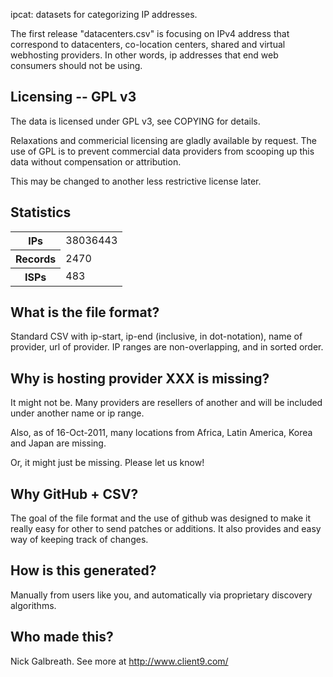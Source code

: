 ipcat: datasets for categorizing IP addresses.

The first release "datacenters.csv" is focusing
on IPv4 address that correspond to datacenters, co-location centers,
shared and virtual webhosting providers.  In other words, ip addresses
that end web consumers should not be using.

Licensing -- GPL v3
------------------------

The data is licensed under GPL v3, see COPYING for details.

Relaxations and commericial licensing are gladly available by request.
The use of GPL is to prevent commercial data providers from scooping up
this data without compensation or attribution.

This may be changed to another less restrictive license later.

Statistics
------------------------

<table>
<tr><th>IPs</th><td>38036443</td></tr>
<tr><th>Records</th><td>2470</td></tr>
<tr><th>ISPs</th><td>483</td></tr>
</table>

What is the file format?
-------------------------

Standard CSV with ip-start, ip-end (inclusive, in dot-notation), name of provider, url
of provider.  IP ranges are non-overlapping, and in sorted order.

Why is hosting provider XXX is missing?
---------------------------------------

It might not be.  Many providers are resellers of another and will be
included under another name or ip range.

Also, as of 16-Oct-2011, many locations from Africa, Latin
America, Korea and Japan are missing.

Or, it might just be missing.  Please let us know!

Why GitHub + CSV?
-------------------------

The goal of the file format and the use of github was designed to make
it really easy for other to send patches or additions.  It also provides
and easy way of keeping track of changes.

How is this generated?
-------------------------

Manually from users like you, and automatically via proprietary
discovery algorithms.

Who made this?
-------------------------

Nick Galbreath.  See more at http://www.client9.com/



